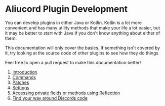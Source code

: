 # Aliucord Plugin Development

You can develop plugins in either Java or Kotlin. Kotlin is a lot more convenient and has many utility methods that
make your life a lot easier, but it may be better to start with Java if you don't know anything about either of them.

This documentation will only cover the basics. If something isn't covered by it, try looking at the source code of other plugins to 
see how they do things. 

Feel free to open a pull request to make this documentation better!

1. [Introduction](1_introduction.md)
2. [Commands](2_commands.md)
3. [Patches](3_patching.md)
4. [Settings](4_settings.md)
5. [Accessing private fields or methods using Reflection](5_reflection.md)
6. [Find your way around Discords code](6_finding_discord_stuff.md)